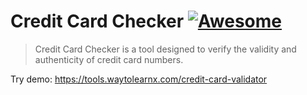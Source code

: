 # Credit Card Checker [![Awesome](https://cdn.rawgit.com/sindresorhus/awesome/d7305f38d29fed78fa85652e3a63e154dd8e8829/media/badge.svg)](https://github.com/sindresorhus/awesome)

>Credit Card Checker is a tool designed to verify the validity and authenticity of credit card numbers.

Try demo: https://tools.waytolearnx.com/credit-card-validator

